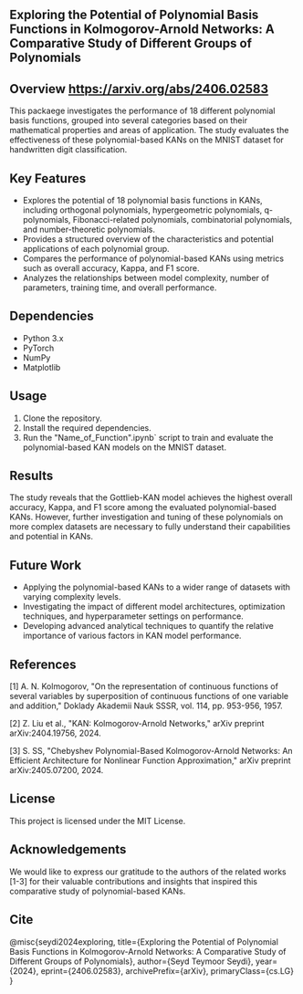 ##  Exploring the Potential of Polynomial Basis Functions in Kolmogorov-Arnold Networks: A Comparative Study of Different Groups of Polynomials
## Overview https://arxiv.org/abs/2406.02583


This packaege investigates the performance of 18 different polynomial basis functions, grouped into several categories based on their mathematical properties and areas of application. The study evaluates the effectiveness of these polynomial-based KANs on the MNIST dataset for handwritten digit classification.

## Key Features

- Explores the potential of 18 polynomial basis functions in KANs, including orthogonal polynomials, hypergeometric polynomials, q-polynomials, Fibonacci-related polynomials, combinatorial polynomials, and number-theoretic polynomials.
- Provides a structured overview of the characteristics and potential applications of each polynomial group.
- Compares the performance of polynomial-based KANs using metrics such as overall accuracy, Kappa, and F1 score.
- Analyzes the relationships between model complexity, number of parameters, training time, and overall performance.

## Dependencies

- Python 3.x
- PyTorch
- NumPy
- Matplotlib

## Usage

1. Clone the repository.
2. Install the required dependencies.
3. Run the "Name_of_Function".ipynb` script to train and evaluate the polynomial-based KAN models on the MNIST dataset.

## Results

The study reveals that the Gottlieb-KAN model achieves the highest overall accuracy, Kappa, and F1 score among the evaluated polynomial-based KANs. However, further investigation and tuning of these polynomials on more complex datasets are necessary to fully understand their capabilities and potential in KANs.

## Future Work

- Applying the polynomial-based KANs to a wider range of datasets with varying complexity levels.
- Investigating the impact of different model architectures, optimization techniques, and hyperparameter settings on performance.
- Developing advanced analytical techniques to quantify the relative importance of various factors in KAN model performance.

## References

[1] A. N. Kolmogorov, "On the representation of continuous functions of several variables by superposition of continuous functions of one variable and addition," Doklady Akademii Nauk SSSR, vol. 114, pp. 953-956, 1957.

[2] Z. Liu et al., "KAN: Kolmogorov-Arnold Networks," arXiv preprint arXiv:2404.19756, 2024.

[3] S. SS, "Chebyshev Polynomial-Based Kolmogorov-Arnold Networks: An Efficient Architecture for Nonlinear Function Approximation," arXiv preprint arXiv:2405.07200, 2024.

## License

This project is licensed under the MIT License.

## Acknowledgements

We would like to express our gratitude to the authors of the related works [1-3] for their valuable contributions and insights that inspired this comparative study of polynomial-based KANs.
## Cite 
@misc{seydi2024exploring,
      title={Exploring the Potential of Polynomial Basis Functions in Kolmogorov-Arnold Networks: A Comparative Study of Different Groups of Polynomials}, 
      author={Seyd Teymoor Seydi},
      year={2024},
      eprint={2406.02583},
      archivePrefix={arXiv},
      primaryClass={cs.LG}
}
